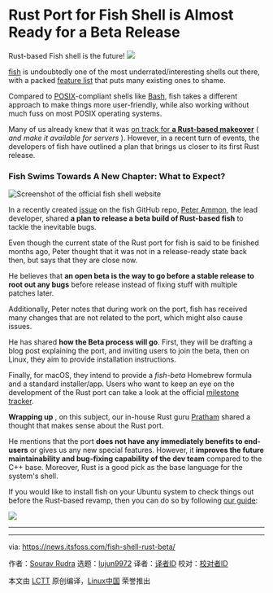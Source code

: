 [#]: subject: "Rust Port for Fish Shell is Almost Ready for a Beta Release"
[#]: via: "https://news.itsfoss.com/fish-shell-rust-beta/"
[#]: author: "Sourav Rudra https://news.itsfoss.com/author/sourav/"
[#]: collector: "lujun9972/lctt-scripts-1705972010"
[#]: translator: " "
[#]: reviewer: " "
[#]: publisher: " "
[#]: url: " "

Rust Port for Fish Shell is Almost Ready for a Beta Release
======
Rust-based Fish shell is the future!
[![][1]][2]

[fish][3] is undoubtedly one of the most underrated/interesting shells out there, with a packed [feature list][4] that puts many existing ones to shame.

Compared to [POSIX][5]-compliant shells like [Bash][6], fish takes a different approach to make things more user-friendly, while also working without much fuss on most POSIX operating systems.

Many of us already knew that it was [on track for **a Rust-based makeover**][7] ( _and make it available for servers_ ). However, in a recent turn of events, the developers of fish have outlined a plan that brings us closer to its first Rust release.

### Fish Swims Towards A New Chapter: What to Expect?

![Screenshot of the official fish shell website][8]

In a recently created [issue][9] on the fish GitHub repo, [Peter Ammon][10], the lead developer, shared **a plan to release a beta build of Rust-based fish** to tackle the inevitable bugs.

Even though the current state of the Rust port for fish is said to be finished months ago, Peter thought that it was not in a release-ready state back then, but says that they are close now.

He believes that **an open beta is the way to go before a stable release to root out any bugs** before release instead of fixing stuff with multiple patches later.

Additionally, Peter notes that during work on the port, fish has received many changes that are not related to the port, which might also cause issues.

He has shared **how the Beta process will go**. First, they will be drafting a blog post explaining the port, and inviting users to join the beta, then on Linux, they aim to provide installation instructions.

Finally, for macOS, they intend to provide a _fish-beta_ Homebrew formula and a standard installer/app. Users who want to keep an eye on the development of the Rust port can take a look at the official [milestone tracker][11].

**Wrapping up** , on this subject, our in-house Rust guru [Pratham][12] shared a thought that makes sense about the Rust port.

He mentions that the port **does not have any immediately benefits to end-users** or gives us any new special features. However, it **improves the future maintainability and bug-fixing capability of the dev team** compared to the C++ base. Moreover, Rust is a good pick as the base language for the system's shell.

If you would like to install fish on your Ubuntu system to check things out before the Rust-based revamp, then you can do so by following [our guide][13]:

![][14]

* * *

--------------------------------------------------------------------------------

via: https://news.itsfoss.com/fish-shell-rust-beta/

作者：[Sourav Rudra][a]
选题：[lujun9972][b]
译者：[译者ID](https://github.com/译者ID)
校对：[校对者ID](https://github.com/校对者ID)

本文由 [LCTT](https://github.com/LCTT/TranslateProject) 原创编译，[Linux中国](https://linux.cn/) 荣誉推出

[a]: https://news.itsfoss.com/author/sourav/
[b]: https://github.com/lujun9972
[1]: https://news.itsfoss.com/assets/images/pikapods-banner-v3.webp
[2]: https://www.pikapods.com/?utm_campaign=banner-2024-05&utm_source=itsfoss
[3]: https://fishshell.com/
[4]: https://itsfoss.com/fish-shell-features/
[5]: https://en.wikipedia.org/wiki/POSIX
[6]: https://www.gnu.org/software/bash/
[7]: https://news.itsfoss.com/fish-shell-rust/
[8]: https://news.itsfoss.com/content/images/2024/07/Fish_Shell_Website.png
[9]: https://github.com/fish-shell/fish-shell/issues/10633
[10]: https://ridiculousfish.com/
[11]: https://github.com/fish-shell/fish-shell/milestone/36
[12]: https://itsfoss.com/author/pratham/
[13]: https://itsfoss.com/install-fish-shell-ubuntu/
[14]: https://itsfoss.com/content/images/size/w256h256/2022/12/android-chrome-192x192.png
